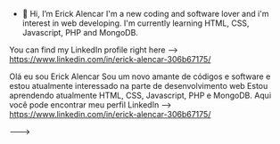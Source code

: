 - 👋 Hi, I’m Erick Alencar
I'm a new coding and software lover and i'm interest in web developing.
I'm currently learning HTML, CSS, Javascript, PHP and MongoDB.

You can find my LinkedIn profile right here --> https://www.linkedin.com/in/erick-alencar-306b67175/

Olá eu sou Erick Alencar
Sou um novo amante de códigos e software e estou atualmente interessado na parte de desenvolvimento web
Estou aprendendo atualmente HTML, CSS, Javascript, PHP e MongoDB.
Aqui você pode encontrar meu perfil LinkedIn --> https://www.linkedin.com/in/erick-alencar-306b67175/




--->
